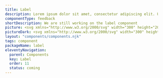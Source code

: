 ```yaml
---
title: Label
description: Lorem ipsum dolor sit amet, consectetur adipiscing elit. Ut et massa mi. Aliquam in hendrerit urna.
componentType: feedback
shortDescription: We are still working on the label component
picture: <svg xmlns="http://www.w3.org/2000/svg" width="300" height="200" fill="none" aria-labelledby="labelTitle labelDesc" role="img"><title id="labelTitle">Illustration of the label component.</title><desc id="labelDesc">An illustrated label component representing label card.</desc><path fill="#222" d="M105.625 105.817V88.2835h3.953v14.1985h6.938v3.335h-10.891Zm16.957.322c-1.219 0-2.187-.385-2.904-1.156-.717-.789-1.076-1.748-1.076-2.877 0-1.399.592-2.4922 1.775-3.281 1.183-.7888 3.093-1.3177 5.728-1.5866-.036-.5916-.215-1.0577-.538-1.3984-.305-.3585-.825-.5378-1.56-.5378-.555 0-1.12.1076-1.694.3227-.573.2151-1.183.511-1.828.8874l-1.426-2.6085c.843-.5199 1.739-.9412 2.69-1.2639.968-.3227 1.972-.484 3.011-.484 1.704 0 3.012.493 3.927 1.479.914.9861 1.371 2.5009 1.371 4.5447v7.6374h-3.227l-.269-1.372h-.107c-.556.502-1.157.914-1.802 1.237-.628.305-1.318.457-2.071.457Zm1.345-3.065c.448 0 .833-.099 1.156-.296.341-.215.681-.493 1.022-.833v-2.3401c-1.398.1793-2.367.4661-2.904.8601-.538.377-.807.825-.807 1.345 0 .43.134.753.403.968.287.197.664.296 1.13.296Zm16.467 3.065c-.592 0-1.193-.143-1.802-.43-.592-.305-1.147-.744-1.667-1.318h-.108l-.323 1.426h-3.092V86.9658h3.953v4.6254l-.108 2.0437c.52-.4661 1.085-.8247 1.695-1.0756.609-.269 1.219-.4034 1.828-.4034 1.076 0 2.008.2779 2.797.8336.789.5558 1.389 1.3446 1.802 2.3665.43 1.0039.645 2.1872.645 3.5497 0 1.5243-.269 2.8323-.807 3.9263-.538 1.076-1.237 1.9-2.097 2.474-.843.555-1.748.833-2.716.833Zm-.915-3.226c.682 0 1.264-.314 1.748-.942.484-.627.726-1.622.726-2.9846 0-2.4024-.77-3.6035-2.312-3.6035-.789 0-1.551.4034-2.286 1.2101v5.459c.358.323.717.547 1.076.672.358.126.708.189 1.048.189Zm15.308 3.226c-1.273 0-2.42-.278-3.442-.833-1.022-.556-1.829-1.354-2.42-2.393-.592-1.04-.888-2.295-.888-3.7653 0-1.4521.296-2.6981.888-3.7379.609-1.0398 1.398-1.8376 2.366-2.3934.968-.5737 1.981-.8605 3.039-.8605 1.273 0 2.322.2868 3.146.8605.843.5558 1.47 1.3177 1.883 2.2858.43.9502.645 2.0348.645 3.2539 0 .3406-.018.6813-.054 1.0219-.035.3227-.071.565-.107.726h-7.987c.179.968.583 1.685 1.21 2.151.628.449 1.381.673 2.259.673.95 0 1.909-.296 2.877-.888l1.318 2.393c-.681.467-1.443.834-2.286 1.103-.842.269-1.658.403-2.447.403Zm-2.958-8.4434h4.814c0-.7351-.18-1.3357-.538-1.8018-.341-.484-.905-.7261-1.694-.7261-.61 0-1.157.2152-1.641.6455-.484.4123-.797 1.0398-.941 1.8824Zm14.537 8.4434c-1.362 0-2.312-.403-2.85-1.21-.52-.824-.78-1.909-.78-3.253V86.9658h3.953v14.8712c0 .412.072.699.215.86.161.162.323.242.484.242h.215c.072-.017.162-.035.269-.053l.484 2.931c-.215.089-.493.161-.833.215-.323.071-.709.107-1.157.107Z"/><path fill="#222" fill-rule="evenodd" d="M184.921 107.842c6.365 0 11.525-5.16 11.525-11.5255 0-6.3651-5.16-11.525-11.525-11.525s-11.525 5.1599-11.525 11.525c0 6.3655 5.16 11.5255 11.525 11.5255Zm1.621-17.2808c0 .8951-.726 1.6207-1.621 1.6207s-1.621-.7256-1.621-1.6207.726-1.6207 1.621-1.6207 1.621.7256 1.621 1.6207Zm-1.621 3.6015c.796 0 1.441.645 1.441 1.4407v6.4826c0 .796-.645 1.441-1.441 1.441s-1.441-.645-1.441-1.441v-6.4826c0-.7957.645-1.4407 1.441-1.4407Z" clip-rule="evenodd"/></svg>
pictureDark: <svg xmlns="http://www.w3.org/2000/svg" width="300" height="200" fill="none" aria-labelledby="labelDarkTitle labelDarkDesc" role="img"><title id="labelDarkTitle">Illustration of the label component.</title><desc id="labelDarkDesc">An illustrated label component representing label card.</desc><path fill="#F4F4F4" d="M105.625 105.817V88.2835h3.953v14.1985h6.938v3.335h-10.891Zm16.957.322c-1.219 0-2.187-.385-2.904-1.156-.717-.789-1.076-1.748-1.076-2.877 0-1.399.592-2.4922 1.775-3.281 1.183-.7888 3.093-1.3177 5.728-1.5866-.036-.5916-.215-1.0577-.538-1.3984-.305-.3585-.825-.5378-1.56-.5378-.555 0-1.12.1076-1.694.3227-.573.2151-1.183.511-1.828.8874l-1.426-2.6085c.843-.5199 1.739-.9412 2.69-1.2639.968-.3227 1.972-.484 3.011-.484 1.704 0 3.012.493 3.927 1.479.914.9861 1.371 2.5009 1.371 4.5447v7.6374h-3.227l-.269-1.372h-.107c-.556.502-1.157.914-1.802 1.237-.628.305-1.318.457-2.071.457Zm1.345-3.065c.448 0 .833-.099 1.156-.296.341-.215.681-.493 1.022-.833v-2.3401c-1.398.1793-2.367.4661-2.904.8601-.538.377-.807.825-.807 1.345 0 .43.134.753.403.968.287.197.664.296 1.13.296Zm16.467 3.065c-.592 0-1.193-.143-1.802-.43-.592-.305-1.147-.744-1.667-1.318h-.108l-.323 1.426h-3.092V86.9658h3.953v4.6254l-.108 2.0437c.52-.4661 1.085-.8247 1.695-1.0756.609-.269 1.219-.4034 1.828-.4034 1.076 0 2.008.2779 2.797.8336.789.5558 1.389 1.3446 1.802 2.3665.43 1.0039.645 2.1872.645 3.5497 0 1.5243-.269 2.8323-.807 3.9263-.538 1.076-1.237 1.9-2.097 2.474-.843.555-1.748.833-2.716.833Zm-.915-3.226c.682 0 1.264-.314 1.748-.942.484-.627.726-1.622.726-2.9846 0-2.4024-.77-3.6035-2.312-3.6035-.789 0-1.551.4034-2.286 1.2101v5.459c.358.323.717.547 1.076.672.358.126.708.189 1.048.189Zm15.308 3.226c-1.273 0-2.42-.278-3.442-.833-1.022-.556-1.829-1.354-2.42-2.393-.592-1.04-.888-2.295-.888-3.7653 0-1.4521.296-2.6981.888-3.7379.609-1.0398 1.398-1.8376 2.366-2.3934.968-.5737 1.981-.8605 3.039-.8605 1.273 0 2.322.2868 3.146.8605.843.5558 1.47 1.3177 1.883 2.2858.43.9502.645 2.0348.645 3.2539 0 .3406-.018.6813-.054 1.0219-.035.3227-.071.565-.107.726h-7.987c.179.968.583 1.685 1.21 2.151.628.449 1.381.673 2.259.673.95 0 1.909-.296 2.877-.888l1.318 2.393c-.681.467-1.443.834-2.286 1.103-.842.269-1.658.403-2.447.403Zm-2.958-8.4434h4.814c0-.7351-.18-1.3357-.538-1.8018-.341-.484-.905-.7261-1.694-.7261-.61 0-1.157.2152-1.641.6455-.484.4123-.797 1.0398-.941 1.8824Zm14.537 8.4434c-1.362 0-2.312-.403-2.85-1.21-.52-.824-.78-1.909-.78-3.253V86.9658h3.953v14.8712c0 .412.072.699.215.86.161.162.323.242.484.242h.215c.072-.017.162-.035.269-.053l.484 2.931c-.215.089-.493.161-.833.215-.323.071-.709.107-1.157.107Z"/><path fill="#F4F4F4" fill-rule="evenodd" d="M184.921 107.842c6.365 0 11.525-5.16 11.525-11.5255 0-6.3651-5.16-11.525-11.525-11.525s-11.525 5.1599-11.525 11.525c0 6.3655 5.16 11.5255 11.525 11.5255Zm1.621-17.2808c0 .8951-.726 1.6207-1.621 1.6207s-1.621-.7256-1.621-1.6207.726-1.6207 1.621-1.6207 1.621.7256 1.621 1.6207Zm-1.621 3.6015c.796 0 1.441.645 1.441 1.4407v6.4826c0 .796-.645 1.441-1.441 1.441s-1.441-.645-1.441-1.441v-6.4826c0-.7957.645-1.4407 1.441-1.4407Z" clip-rule="evenodd"/></svg>
layout: "components/components.njk"
tags: component
packageName: label
eleventyNavigation:
  parent: Components
  key: Label
  order: 11
  status: coming
---
```

